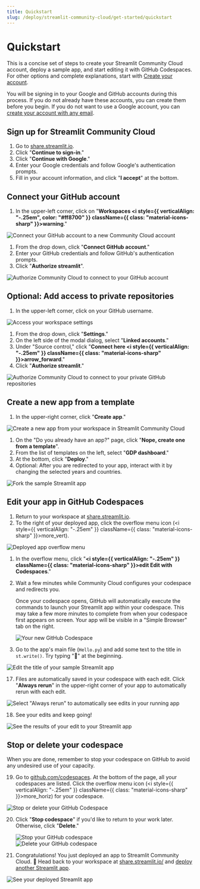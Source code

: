 ```yaml
---
title: Quickstart
slug: /deploy/streamlit-community-cloud/get-started/quickstart
---
```


# Quickstart

This is a concise set of steps to create your Streamlit Community Cloud account, deploy a sample app, and start editing it with GitHub Codespaces. For other options and complete explanations, start with [Create your account](/deploy/streamlit-community-cloud/get-started/create-your-account).

You will be signing in to your Google and GitHub accounts during this process. If you do not already have these accounts, you can create them before you begin. If you do not want to use a Google account, you can [create your account with any email](/deploy/streamlit-community-cloud/get-started/create-your-account#primary-identity-option-2-email).

## Sign up for Streamlit Community Cloud

1. Go to <a href="https://share.streamlit.io" target="_blank">share.streamlit.io</a>.
1. Click "**Continue to sign-in**."
1. Click "**Continue with Google**."
1. Enter your Google credentials and follow Google's authentication prompts.
1. Fill in your account information, and click "**I accept**" at the bottom.

## Connect your GitHub account

1. In the upper-left corner, click on "**Workspaces <i style={{ verticalAlign: "-.25em", color: "#ff8700" }} className={{ class: "material-icons-sharp" }}>warning</i>**."

<div style={{ maxWidth: '90%', margin: 'auto' }}>
<Image alt="Connect your GitHub account to a new Community Cloud account" src="/images/streamlit-community-cloud/workspace-unconnected-setup.png" />
</div>

1. From the drop down, click "**Connect GitHub account**."
1. Enter your GitHub credentials and follow GitHub's authentication prompts.
1. Click "**Authorize streamlit**".

<div style={{ maxWidth: '40%', margin: 'auto' }}>
<Image alt="Authorize Community Cloud to connect to your GitHub account" src="/images/streamlit-community-cloud/GitHub-auth1-none.png" />
</div>

## Optional: Add access to private repositories

1. In the upper-left corner, click on your GitHub username.

<div style={{ maxWidth: '90%', margin: 'auto' }}>
<Image alt="Access your workspace settings" src="/images/streamlit-community-cloud/workspace-empty-menu.png" />
</div>

1. From the drop down, click "**Settings**."
1. On the left side of the modal dialog, select "**Linked accounts**."
1. Under "Source control," click "**Connect here <i style={{ verticalAlign: "-.25em" }} className={{ class: "material-icons-sharp" }}>arrow_forward</i>**."
1. Click "**Authorize streamlit**."

<div style={{ maxWidth: '40%', margin: 'auto' }}>
<Image alt="Authorize Community Cloud to connect to your private GitHub repositories" src="/images/streamlit-community-cloud/GitHub-auth2-none.png" />
</div>

## Create a new app from a template

1. In the upper-right corner, click "**Create app**."

<div style={{ maxWidth: '90%', margin: 'auto' }}>
<Image alt="Create a new app from your workspace in Streamlit Community Cloud" src="/images/streamlit-community-cloud/deploy-empty-new-app.png" />
</div>

1. On the "Do you already have an app?" page, click "**Nope, create one from a template**".
1. From the list of templates on the left, select "**GDP dashboard**."
1. At the bottom, click "**Deploy**."
1. Optional: After you are redirected to your app, interact with it by changing the selected years and countries.

<div style={{ maxWidth: '90%', margin: 'auto' }}>
<Image alt="Fork the sample Streamlit app" src="/images/streamlit-community-cloud/deploy-template-GDP.png" />
</div>

## Edit your app in GitHub Codespaces

1. Return to your workspace at <a href="https://share.streamlit.io" target="_blank">share.streamlit.io</a>.
1. To the right of your deployed app, click the overflow menu icon (<i style={{ verticalAlign: "-.25em" }} className={{ class: "material-icons-sharp" }}>more_vert</i>).

<div style={{ maxWidth: '90%', margin: 'auto' }}>
<Image alt="Deployed app overflow menu" src="/images/streamlit-community-cloud/deploy-template-GDP-menu.png" />
</div>

1. In the overflow menu, click "**<i style={{ verticalAlign: "-.25em" }} className={{ class: "material-icons-sharp" }}>edit</i> Edit with Codespaces**."
1. Wait a few minutes while Community Cloud configures your codespace and redirects you.

   Once your codespace opens, GitHub will automatically execute the commands to launch your Streamlit app within your codespace. This may take a few more minutes to complete from when your codespace first appears on screen. Your app will be visible in a "Simple Browser" tab on the right.

   <div style={{ maxWidth: '90%', margin: 'auto' }}>
   <Image alt="Your new GitHub Codespace" src="/images/streamlit-community-cloud/deploy-template-GDP.png" />
   </div>

1. Go to the app's main file (`Hello.py`) and add some text to the title in `st.write()`. Try typing ":balloon:" at the beginning.

<div style={{ maxWidth: '90%', margin: 'auto' }}>
<Image alt="Edit the title of your sample Streamlit app" src="/images/streamlit-community-cloud/deploy-hello-edit-title.png" />
</div>

17. Files are automatically saved in your codespace with each edit. Click "**Always rerun**" in the upper-right corner of your app to automatically rerun with each edit.

<div style={{ maxWidth: '90%', margin: 'auto' }}>
<Image alt='Select "Always rerun" to automatically see edits in your running app' src="/images/streamlit-community-cloud/deploy-hello-edit-rerun.png" />
</div>

18. See your edits and keep going!

<div style={{ maxWidth: '90%', margin: 'auto' }}>
<Image alt="See the results of your edit to your Streamlit app" src="/images/streamlit-community-cloud/deploy-hello-edit-result.png" />
</div>

## Stop or delete your codespace

When you are done, remember to stop your codespace on GitHub to avoid any undesired use of your capacity.

19. Go to <a href="https://github.com/codespaces" target="_blank">github.com/codespaces</a>. At the bottom of the page, all your codespaces are listed. Click the overflow menu icon (<i style={{ verticalAlign: "-.25em" }} className={{ class: "material-icons-sharp" }}>more_horiz</i>) for your codespace.

<div style={{ maxWidth: '90%', margin: 'auto' }}>
<Image alt="Stop or delete your GitHub Codespace" src="/images/streamlit-community-cloud/deploy-hello-codespace-manage.png" />
</div>

20. Click "**Stop codespace**" if you'd like to return to your work later. Otherwise, click "**Delete**."

    <Flex>
    <div style={{ maxWidth: '40%', margin: 'auto' }}>
    <Image alt="Stop your GitHub codespace" src="/images/streamlit-community-cloud/codespace-menu-stop.png" />
    </div>
    <div style={{ maxWidth: '40%', margin: 'auto' }}>
    <Image alt="Delete your GitHub codespace" src="/images/streamlit-community-cloud/codespace-menu-delete.png" />
    </div>
    </Flex>

21. Congratulations! You just deployed an app to Streamlit Community Cloud. 🎉 Head back to your workspace at <a href="https://share.streamlit.io/" target="_blank">share.streamlit.io/</a> and [deploy another Streamlit app](/deploy/streamlit-community-cloud/deploy-your-app).

<div style={{ maxWidth: '90%', margin: 'auto' }}>
<Image alt="See your deployed Streamlit app" src="/images/streamlit-community-cloud/deploy-hello-workspace.png" />
</div>
